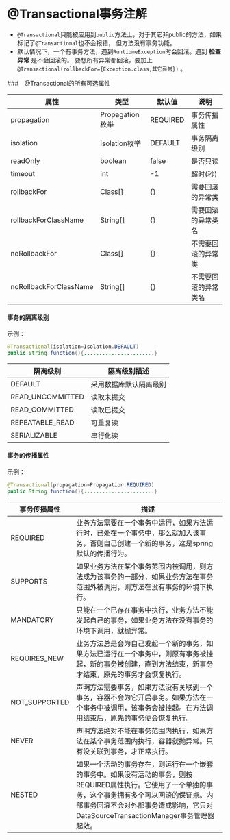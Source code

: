 @Transactional事务注解
================================
+ `@Transactional`只能被应用到`public`方法上，对于其它非public的方法，如果标记了`@Transactional`也不会报错，
但方法没有事务功能。
+ 默认情况下，一个有事务方法，遇到`RuntiomeException`时会回滚。遇到 **检查异常** 是不会回滚的。
要想所有异常都回滚，要加上`@Transactional(rollbackFor={Exception.class,其它异常})` 。

###　@Transactional的所有可选属性

属性|类型|默认值|说明
---|----|-----|-------
propagation|Propagation枚举|REQUIRED|事务传播属性
isolation|isolation枚举|DEFAULT|事务隔离级别
readOnly|boolean|false|是否只读
timeout|int|-1|超时(秒)
rollbackFor|Class[]|{}|需要回滚的异常类
rollbackForClassName|String[]|{}|需要回滚的异常类名
noRollbackFor|Class[]|{}|不需要回滚的异常类
noRollbackForClassName|String[]|{}|不需要回滚的异常类名

#### 事务的隔离级别
示例：
```java
@Transactional(isolation=Isolation.DEFAULT)
public String function(){.......................}
```

隔离级别|隔离级别描述
-------|----------------------------
DEFAULT|采用数据库默认隔离级别
READ_UNCOMMITTED|读取未提交
READ_COMMITTED|读取已提交
REPEATABLE_READ|可重复读
SERIALIZABLE|串行化读

#### 事务的传播属性
示例：
```java
@Transactional(propagation=Propagation.REQUIRED)
public String function(){.......................}
```
事务传播属性|描述
----------|-----------------------------------------------
REQUIRED|业务方法需要在一个事务中运行，如果方法运行时，已处在一个事务中，那么就加入该事务，否则自己创建一个新的事务，这是spring默认的传播行为。
SUPPORTS|如果业务方法在某个事务范围内被调用，则方法成为该事务的一部分，如果业务方法在事务范围外被调用，则方法在没有事务的环境下执行。
MANDATORY|只能在一个已存在事务中执行，业务方法不能发起自己的事务，如果业务方法在没有事务的环境下调用，就抛异常。
REQUIRES_NEW|业务方法总是会为自己发起一个新的事务，如果方法已运行在一个事务中，则原有事务被挂起，新的事务被创建，直到方法结束，新事务才结束，原先的事务才会恢复执行。
NOT_SUPPORTED|声明方法需要事务，如果方法没有关联到一个事务，容器不会为它开启事务。如果方法在一个事务中被调用，该事务会被挂起。在方法调用结束后，原先的事务便会恢复执行。
NEVER|声明方法绝对不能在事务范围内执行，如果方法在某个事务范围内执行，容器就抛异常。只有没关联到事务，才正常执行。
NESTED|如果一个活动的事务存在，则运行在一个嵌套的事务中。如果没有活动的事务，则按REQUIRED属性执行。它使用了一个单独的事务，这个事务拥有多个可以回滚的保证点。内部事务回滚不会对外部事务造成影响，它只对DataSourceTransactionManager事务管理器起效。
